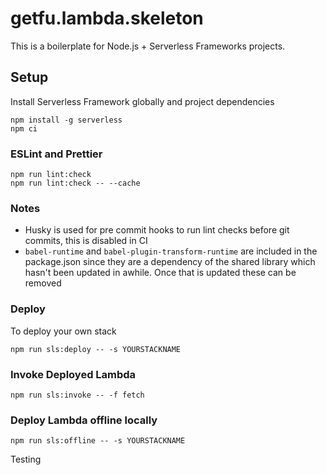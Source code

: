 # getfu.lambda.skeleton

This is a boilerplate for Node.js + Serverless Frameworks projects.

## Setup

Install Serverless Framework globally and project dependencies

```
npm install -g serverless
npm ci
```

### ESLint and Prettier

```
npm run lint:check
npm run lint:check -- --cache
```

### Notes

- Husky is used for pre commit hooks to run lint checks before git commits, this is disabled in CI
- `babel-runtime` and `babel-plugin-transform-runtime` are included in the package.json since they are a dependency of the shared library which hasn't been updated in awhile. Once that is updated these can be removed

### Deploy

To deploy your own stack

```
npm run sls:deploy -- -s YOURSTACKNAME
```

### Invoke Deployed Lambda

```
npm run sls:invoke -- -f fetch
```

### Deploy Lambda offline locally

```
npm run sls:offline -- -s YOURSTACKNAME
```

Testing